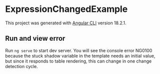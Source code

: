 # ExpressionChangedExample

This project was generated with [Angular CLI](https://github.com/angular/angular-cli) version 18.2.1.

## Run and view error

Run `ng serve` to start dev server. You will see the console error NG0100 because the stuck shadow variable in the template needs an initial value, but since it responds to table rendering, this can change in one change detection cycle.

